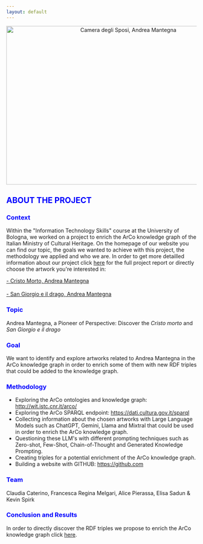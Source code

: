 ```yaml
---
layout: default
---
```


<div style="text-align: center;">
  <img src="https://github.com/KevinITS-site/KevinITS-site.github.io/assets/172382434/0aea0f8e-2834-4747-a4cb-6e68bcf779c8" alt="Camera degli Sposi, Andrea Mantegna" width="630" height="420">
</div>

<h2 style="color: blue;">ABOUT THE PROJECT</h2>

<h3 style="color: blue;">Context</h3>

Within the "Information Technology Skills" course at the University of Bologna, we worked on a project to enrich the ArCo knowledge graph of the Italian Ministry of Cultural Heritage. On the homepage of our website you can find our topic, the goals we wanted to achieve with this project, the methodology we applied and who we are. In order to get more detailled information about our project click [here](another-page.md) for the full project report or directly choose the artwork you're interested in:

<a href="another-page.md/#meinsektion">- Cristo Morto, Andrea Mantegna</a>

<div style="margin-top: 18px;"></div>

<a href="another-page.md#common-anchor"> - San Giorgio e il drago, Andrea Mantegna</a>

<h3 style="color: blue;">Topic</h3> 

Andrea Mantegna, a Pioneer of Perspective: Discover the _Cristo morto_ and _San Giorgio e il drago_ 

<h3 style="color: blue;">Goal</h3>

We want to identify and explore artworks related to Andrea Mantegna in the ArCo knowledge graph in order to enrich some of them with new RDF triples that could be added to the knowledge graph.

<h3 style="color: blue;">Methodology</h3>

- Exploring the ArCo ontologies and knowledge graph: <http://wit.istc.cnr.it/arco/>
- Exploring the ArCo SPARQL endpoint: <https://dati.cultura.gov.it/sparql>
- Collecting information about the chosen artworks with Large Language Models such as ChatGPT, Gemini, Llama and Mixtral that could be used in order to enrich the ArCo knowledge graph.
- Questioning these LLM's with different prompting techniques such as Zero-shot, Few-Shot, Chain-of-Thought and Generated Knowledge Prompting.
- Creating triples for a potential enrichment of the ArCo knowledge graph.
- Building a website with GITHUB: <https://github.com>


<h3 style="color: blue;">Team</h3>

Claudia Caterino, Francesca Regina Melgari, Alice Pierassa, Elisa Sadun & Kevin Spirk 

<h3 style="color: blue;">Conclusion and Results</h3>

In order to directly discover the RDF triples we propose to enrich the ArCo knowledge graph click [here](triples.md).

<div style="margin-top: 20px;"></div>  







